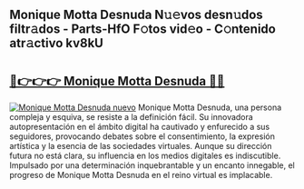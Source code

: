 ## Monique Motta Desnuda N𝚞𝚎vos desn𝚞dos filtr𝚊dos - Parts-HfO F𝚘tos vid𝚎o - C𝚘ntenido atr𝚊ctivo kv8kU

# <h2><a href="http://mb0o7b7.tromn.icu/?c=Monique+Motta+Desnuda">🔗👉👉👉 Monique Motta Desnuda 🔗🔗</a></h2>

[![Monique Motta Desnuda nuevo](https://i.imgur.com/pEAQMta.gif)](http://mb0o7b7.tromn.icu/?c=Monique+Motta+Desnuda)
Monique Motta Desnuda, una persona compleja y esquiva, se resiste a la definición fácil. Su innovadora autopresentación en el ámbito digital ha cautivado y enfurecido a sus seguidores, provocando debates sobre el consentimiento, la expresión artística y la esencia de las sociedades virtuales. Aunque su dirección futura no está clara, su influencia en los medios digitales es indiscutible. Impulsado por una determinación inquebrantable y un encanto innegable, el progreso de Monique Motta Desnuda en el reino virtual es implacable.
